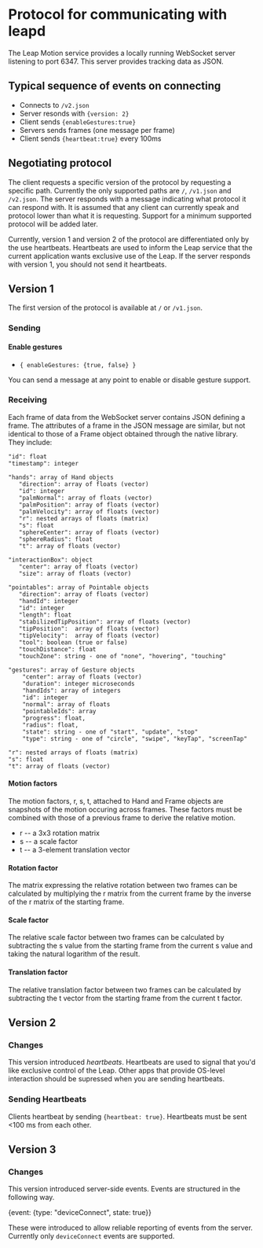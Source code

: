 # Protocol for communicating with leapd

The Leap Motion service provides a locally running WebSocket server listening to port 6347. This server provides tracking data as JSON.

## Typical sequence of events on connecting

* Connects to `/v2.json`
* Server resonds with `{version: 2}`
* Client sends `{enableGestures:true}`
* Servers sends frames (one message per frame)
* Client sends `{heartbeat:true}` every 100ms

## Negotiating protocol

The client requests a specific version of the protocol by requesting a specific path. Currently the only supported paths are `/`, `/v1.json` and `/v2.json`. The server responds with a message indicating what protocol it can respond with. It is assumed that any client can currently speak and protocol lower than what it is requesting. Support for a minimum supported protocol will be added later.

Currently, version 1 and version 2 of the protocol are differentiated only by the use heartbeats. Heartbeats are used to inform the Leap service that the current application wants exclusive use of the Leap. If the server responds with version 1, you should not send it heartbeats.

## Version 1

The first version of the protocol is available at `/` or `/v1.json`.

### Sending

#### Enable gestures

* `{ enableGestures: {true, false} }`

You can send a message at any point to enable or disable gesture support.

### Receiving

Each frame of data from the WebSocket server contains JSON defining a frame. The attributes of a frame in the JSON message are similar, but not identical to those of a Frame object obtained through the native library. They include:

```
"id": float
"timestamp": integer

"hands": array of Hand objects
   "direction": array of floats (vector)
   "id": integer
   "palmNormal": array of floats (vector)
   "palmPosition": array of floats (vector)
   "palmVelocity": array of floats (vector)
   "r": nested arrays of floats (matrix)
   "s": float
   "sphereCenter": array of floats (vector)
   "sphereRadius": float
   "t": array of floats (vector)

"interactionBox": object
   "center": array of floats (vector)
   "size": array of floats (vector)

"pointables": array of Pointable objects
   "direction": array of floats (vector)
   "handId": integer
   "id": integer
   "length": float
   "stabilizedTipPosition": array of floats (vector)
   "tipPosition":  array of floats (vector)
   "tipVelocity":  array of floats (vector)
   "tool": boolean (true or false)
   "touchDistance": float
   "touchZone": string - one of "none", "hovering", "touching"

"gestures": array of Gesture objects
    "center": array of floats (vector)
    "duration": integer microseconds
    "handIds": array of integers
    "id": integer
    "normal": array of floats
    "pointableIds": array
    "progress": float,
    "radius": float,
    "state": string - one of "start", "update", "stop"
    "type": string - one of "circle", "swipe", "keyTap", "screenTap"

"r": nested arrays of floats (matrix)
"s": float
"t": array of floats (vector)
```

#### Motion factors

The motion factors, r, s, t, attached to Hand and Frame objects are snapshots of the motion occuring across frames. These factors must be combined with those of a previous frame to derive the relative motion.

* r -- a 3x3 rotation matrix
* s -- a scale factor
* t -- a 3-element translation vector

#### Rotation factor

The matrix expressing the relative rotation between two frames can be calculated by multiplying the r matrix from the current frame by the inverse of the r matrix of the starting frame.

#### Scale factor

The relative scale factor between two frames can be calculated by subtracting the s value from the starting frame from the current s value and taking the natural logarithm of the result.

#### Translation factor

The relative translation factor between two frames can be calculated by subtracting the t vector from the starting frame from the current t factor.

## Version 2

### Changes

This version introduced *heartbeats*. Heartbeats are used to signal that you'd like exclusive control of the Leap. Other apps that provide OS-level interaction should be supressed when you are sending heartbeats.

### Sending Heartbeats

Clients heartbeat by sending `{heartbeat: true}`. Heartbeats must be sent <100 ms from each other.

## Version 3

### Changes

This version introduced server-side events. Events are structured in the following way.

{event: {type: "deviceConnect", state: true}}

These were introduced to allow reliable reporting of events from the server. Currently only `deviceConnect` events are supported.
